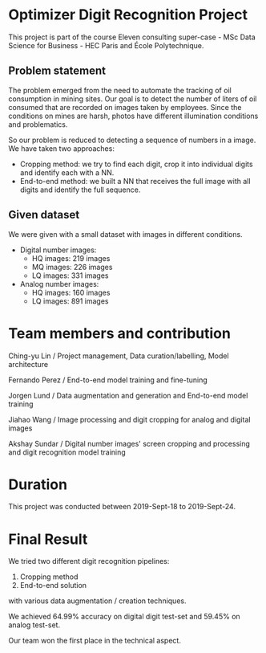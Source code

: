 # Optimizer Digit Recognition Project

This project is part of the course Eleven consulting super-case - MSc Data Science for Business - HEC Paris and École Polytechnique.

## Problem statement

The problem emerged from the need to automate the tracking of oil consumption in mining sites. Our goal is to detect the number of liters of oil consumed that are recorded on images taken by employees. Since the conditions on mines are harsh, photos have different illumination conditions and problematics.

So our problem is reduced to detecting a sequence of numbers in a image. We have taken two approaches:
- Cropping method: we try to find each digit, crop it into individual digits and identify each with a NN.
- End-to-end method: we built a NN that receives the full image with all digits and identify the full sequence.

## Given dataset

We were given with a small dataset with images in different conditions.

- Digital number images:
  - HQ images: 219 images
  - MQ images: 226 images
  - LQ images: 331 images
- Analog number images:
  - HQ images: 160 images
  - LQ images: 891 images

# Team members and contribution

Ching-yu Lin / Project management, Data curation/labelling, Model architecture

Fernando Perez / End-to-end model training and fine-tuning

Jorgen Lund / Data augmentation and generation and End-to-end model training

Jiahao Wang / Image processing and digit cropping for analog and digital images

Akshay Sundar / Digital number images' screen cropping and processing and digit recognition model training

# Duration

This project was conducted between 2019-Sept-18 to 2019-Sept-24.

# Final Result

We tried two different digit recognition pipelines:

1. Cropping method
2. End-to-end solution

with various data augmentation / creation techniques.

We achieved 64.99% accuracy on digital digit test-set and 59.45% on analog test-set.

Our team won the first place in the technical aspect.
